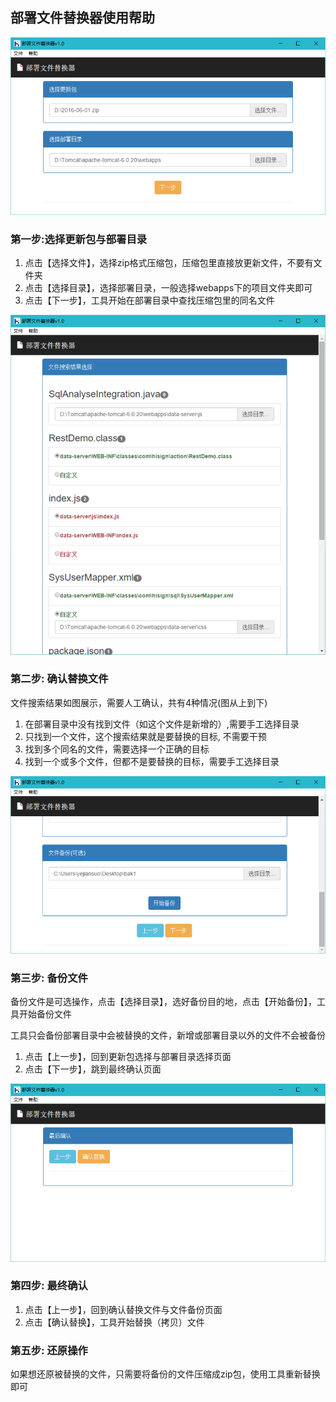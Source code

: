 ## 部署文件替换器使用帮助

![](pic/p1.png)



### 第一步:选择更新包与部署目录

1. 点击【选择文件】，选择zip格式压缩包，压缩包里直接放更新文件，不要有文件夹
2. 点击【选择目录】，选择部署目录，一般选择webapps下的项目文件夹即可
3. 点击【下一步】，工具开始在部署目录中查找压缩包里的同名文件

![](pic/p2.png)

###  第二步: 确认替换文件

文件搜索结果如图展示，需要人工确认，共有4种情况(图从上到下)

1. 在部署目录中没有找到文件（如这个文件是新增的）,需要手工选择目录
2. 只找到一个文件，这个搜索结果就是要替换的目标, 不需要干预
3. 找到多个同名的文件，需要选择一个正确的目标
4. 找到一个或多个文件，但都不是要替换的目标，需要手工选择目录

![](pic/p3.png)

###  第三步: 备份文件

备份文件是可选操作，点击【选择目录】，选好备份目的地，点击【开始备份】，工具开始备份文件

工具只会备份部署目录中会被替换的文件，新增或部署目录以外的文件不会被备份

1. 点击【上一步】，回到更新包选择与部署目录选择页面
2. 点击【下一步】，跳到最终确认页面

![](pic/p4.png)

###  第四步: 最终确认

1. 点击【上一步】，回到确认替换文件与文件备份页面
2. 点击【确认替换】，工具开始替换（拷贝）文件

### 第五步: 还原操作

如果想还原被替换的文件，只需要将备份的文件压缩成zip包，使用工具重新替换即可

